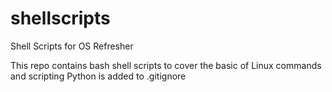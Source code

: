 # shellscripts
Shell Scripts for OS Refresher

This repo contains bash shell scripts to cover the basic of Linux commands and scripting
Python is added to .gitignore
